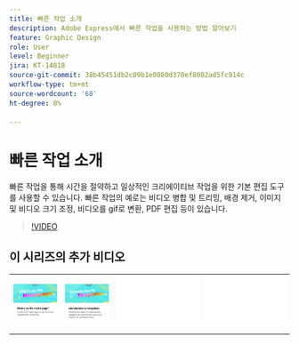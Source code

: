 ```yaml
---
title: 빠른 작업 소개
description: Adobe Express에서 빠른 작업을 사용하는 방법 알아보기
feature: Graphic Design
role: User
level: Beginner
jira: KT-14818
source-git-commit: 38b45451db2c09b1e0080d370ef8002ad5fc914c
workflow-type: tm+mt
source-wordcount: '68'
ht-degree: 0%

---
```


# 빠른 작업 소개

빠른 작업을 통해 시간을 절약하고 일상적인 크리에이티브 작업을 위한 기본 편집 도구를 사용할 수 있습니다. 빠른 작업의 예로는 비디오 병합 및 트리밍, 배경 제거, 이미지 및 비디오 크기 조정, 비디오를 gif로 변환, PDF 편집 등이 있습니다.

>[!VIDEO](https://video.tv.adobe.com/v/3426925?quality=12&learn=on&hidetitle=true)

## 이 시리즈의 추가 비디오

<table style="table-layout:fixed">
<tr>
 <td>
      <a href="get-started.md">
         <img alt="홈페이지의 기능" src="assets/home-page.png" />
      </a>
 </td>
 <td>
      <a href="introduction-templates.md">
         <img alt="빠른 작업 소개" src="assets/introduction-templates.png" />
      </a>
 </td>
 <td>
      <img alt="스페이서" src="../assets/Whitespacer.png" />
      <div>
      <br>
   </td>
   <td>
      <img alt="스페이서" src="../assets/Whitespacer.png" />
      <div>
      <br>
   </td>
</tr>
</table>
